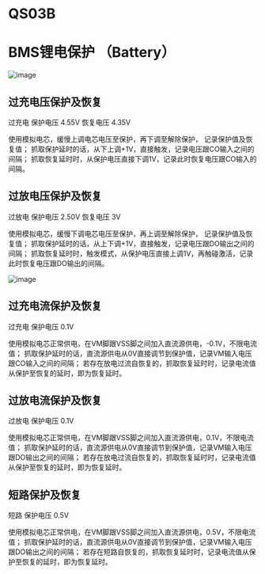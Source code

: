 # QS03B 
# BMS锂电保护 （Battery）
![image](https://github.com/user-attachments/assets/9219c8e5-67fb-4320-9111-224664ebc441)

## 过充电压保护及恢复   
过充电 保护电压 4.55V  恢复电压 4.35V

使用模拟电芯，缓慢上调电芯电压至保护，再下调至解除保护， 记录保护值及恢复值；
抓取保护延时的话，从下上调+1V，直接触发，记录电压跟CO输入之间的间隔；
抓取恢复延时时，从保护电压直接下调1V，记录此时恢复电压跟CO输入的间隔。

## 过放电压保护及恢复
过放电 保护电压 2.50V  恢复电压 3V

使用模拟电芯，缓慢下调电芯电压至保护，再上调至解除保护， 记录保护值及恢复值；
抓取保护延时的话，从上下调+1V，直接触发，记录电压跟DO输出之间的间隔；
抓取恢复延时时，触发模式，从保护电压直接上调1V，再触碰激活，记录此时恢复电压跟DO输出的间隔。

![image](https://github.com/user-attachments/assets/7992331b-3b9d-45ca-be8a-b59c80cb7c1b)

## 过充电流保护及恢复
过充电 保护电压 0.1V  

使用模拟电芯正常供电，在VM脚跟VSS脚之间加入直流源供电，-0.1V，不限电流值；
抓取保护延时的话，直流源供电从0V直接调节到保护值，记录VM输入电压跟CO输入之间的间隔；
若存在放电过流自恢复的，抓取恢复延时时，记录电流值从保护至恢复的延时，即为恢复延时。

## 过放电流保护及恢复
过放电 保护电压 0.1V  

使用模拟电芯正常供电，在VM脚跟VSS脚之间加入直流源供电，0.1V，不限电流值；
抓取保护延时的话，直流源供电从0V直接调节到保护值，记录VM输入电压跟DO输出之间的间隔；
若存在放电过流自恢复的，抓取恢复延时时，记录电流值从保护至恢复的延时，即为恢复延时。

## 短路保护及恢复
短路 保护电压 0.5V  

使用模拟电芯正常供电，在VM脚跟VSS脚之间加入直流源供电，0.5V，不限电流值；
抓取保护延时的话，直流源供电从0V直接调节到保护值，记录VM输入电压跟DO输出之间的间隔；
若存在短路自恢复的，抓取恢复延时时，记录电流值从保护至恢复的延时，即为恢复延时。
